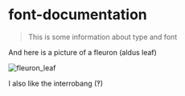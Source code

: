 # font-documentation
> This is some information about type and font

And here is a picture of a fleuron (aldus leaf)

![fleuron_leaf](https://user-images.githubusercontent.com/74778420/109500108-1327f180-7a96-11eb-925c-36e28a3b7213.png)

I also like the interrobang (‽)

